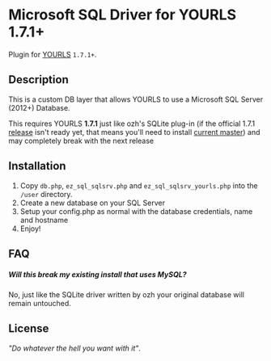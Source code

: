 Microsoft SQL Driver for YOURLS 1.7.1+
====================

Plugin for [YOURLS](http://yourls.org) `1.7.1+`. 

Description
-----------
This is a custom DB layer that allows YOURLS to use a Microsoft SQL Server (2012+) Database.

This requires YOURLS **1.7.1** just like ozh's SQLite plug-in (if the official 1.7.1 [release](https://github.com/YOURLS/YOURLS/releases) isn't ready yet, that means you'll need to install [current master](https://github.com/YOURLS/YOURLS/archive/master.zip)) and may completely break with the next release

Installation
------------
1. Copy `db.php`, `ez_sql_sqlsrv.php` and `ez_sql_sqlsrv_yourls.php` into the `/user` directory.
2. Create a new database on your SQL Server
3. Setup your config.php as normal with the database credentials, name and hostname
4. Enjoy!

FAQ
-------
##### *Will this break my existing install that uses MySQL?*
No, just like the SQLite driver written by ozh your original database will remain untouched.

License
-------
*"Do whatever the hell you want with it"*.
